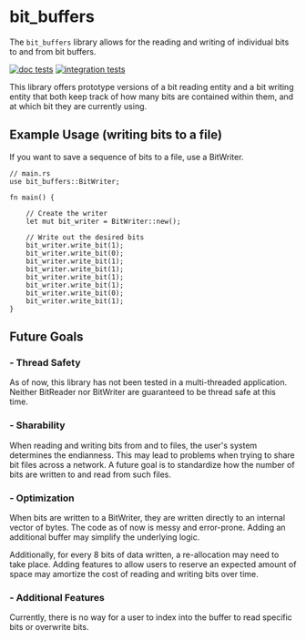 # bit_buffers

The `bit_buffers` library allows for the reading and writing of individual bits to and from bit buffers.

[![doc tests](https://img.shields.io/badge/doc%20tests-passing-green.svg)](https://crates.io/crates/bit_buffers)
[![integration tests](https://img.shields.io/badge/integration%20tests-passing-green.svg)](https://crates.io/crates/bit_buffers)

This library offers prototype versions of a bit reading entity and a bit writing entity that both keep track of how many bits are contained within them, and at which bit they are currently using.

## **Example Usage** (writing bits to a file)
If you want to save a sequence of bits to a file, use a BitWriter.

```
// main.rs
use bit_buffers::BitWriter;

fn main() {

    // Create the writer
    let mut bit_writer = BitWriter::new();

    // Write out the desired bits
    bit_writer.write_bit(1);
    bit_writer.write_bit(0);
    bit_writer.write_bit(1);
    bit_writer.write_bit(1);
    bit_writer.write_bit(1);
    bit_writer.write_bit(1);
    bit_writer.write_bit(0);
    bit_writer.write_bit(1);
}
```

## **Future Goals**

### - Thread Safety
As of now, this library has not been tested in a multi-threaded application. Neither BitReader nor BitWriter are guaranteed to be thread safe at this time.

### - Sharability
When reading and writing bits from and to files, the user's system determines the endianness. This may lead to problems when trying to share bit files across a network. A future goal is to standardize how the number of bits are written to and read from such files.

### - Optimization
When bits are written to a BitWriter, they are written directly to an internal vector of bytes. The code as of now is messy and error-prone. Adding an additional buffer may simplify the underlying logic.

Additionally, for every 8 bits of data written, a re-allocation may need to take place. Adding features to allow users to reserve an expected amount of space may amortize the cost of reading and writing bits over time.

### - Additional Features
Currently, there is no way for a user to index into the buffer to read specific bits or overwrite bits.